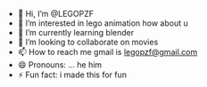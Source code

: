 - 👋 Hi, I’m @LEGOPZF
- 👀 I’m interested in lego animation how about u
- 🌱 I’m currently learning blender
- 💞️ I’m looking to collaborate on movies
- 📫 How to reach me gmail is legopzf@gmail.com
- 😄 Pronouns: ... he him
- ⚡ Fun fact: i made this for fun

<!---
LEGOPZF/LEGOPZF is a ✨ special ✨ repository because its `README.md` (this file) appears on your GitHub profile.
You can click the Preview link to take a look at your changes.
--->
